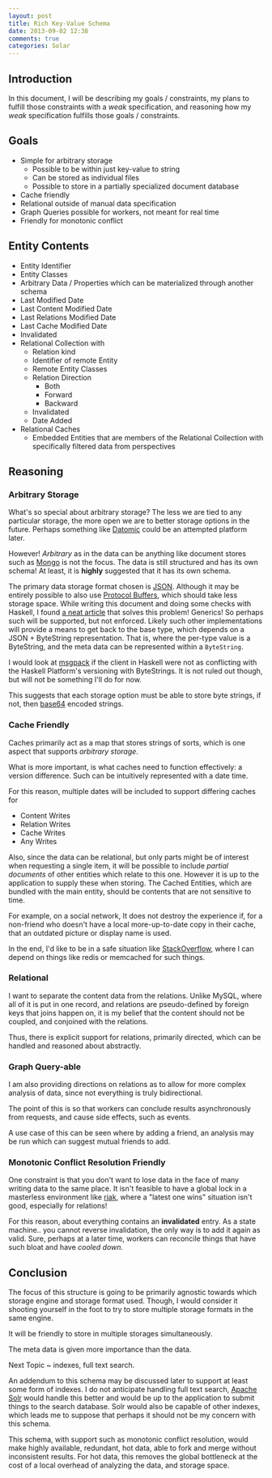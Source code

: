 ```yaml
---
layout: post
title: Rich Key-Value Schema
date: 2013-09-02 12:38
comments: true
categories: Solar
---
```


## Introduction

In this document, I will be describing my goals / constraints, my plans to fulfill those constraints with a *weak* specification, and reasoning how my *weak* specification fulfills those goals / constraints.

## Goals

+ Simple for arbitrary storage
	* Possible to be within just key-value to string
	* Can be stored as individual files
	* Possible to store in a partially specialized document database
+ Cache friendly
+ Relational outside of manual data specification
+ Graph Queries possible for workers, not meant for real time
+ Friendly for monotonic conflict

<!-- more -->

## Entity Contents

+ Entity Identifier
+ Entity Classes
+ Arbitrary Data / Properties which can be materialized through another schema
+ Last Modified Date
+ Last Content Modified Date
+ Last Relations Modified Date
+ Last Cache Modified Date
+ Invalidated
+ Relational Collection with
	* Relation kind
	* Identifier of remote Entity
	* Remote Entity Classes
	* Relation Direction
		- Both
		- Forward
		- Backward
	* Invalidated
	* Date Added
+ Relational Caches
	* Embedded Entities that are members of the Relational Collection with specifically filtered data from perspectives

## Reasoning


### Arbitrary Storage
What's so special about arbitrary storage? The less we are tied to any particular storage, the more open we are to better storage options in the future. Perhaps something like [Datomic][] could be an attempted platform later.

However! *Arbitrary* as in the data can be anything like document stores such as [Mongo][] is not the focus. The data is still structured and has its own schema! At least, it is **highly** suggested that it has its own schema.

The primary data storage format chosen is [JSON][].
Although it may be entirely possible to also use [Protocol Buffers][Protobuf], which should take less storage space. While writing this document and doing some checks with Haskell, I found [a neat article](http://breaks.for.alienz.org/blog/2013/04/19/protobuf-hackers-at-the-dojo/) that solves this problem! Generics! So perhaps such will be supported, but not enforced. Likely such other implementations will provide a means to get back to the base type, which depends on a JSON + ByteString representation. That is, where the per-type value is a ByteString, and the meta data can be represented within a `ByteString`.

I would look at [msgpack][] if the client in Haskell were not as conflicting with the Haskell Platform's versioning with ByteStrings. It is not ruled out though, but will not be something I'll do for now.

This suggests that each storage option must be able to store byte strings, if not, then [base64][] encoded strings.

### Cache Friendly
Caches primarily act as a map that stores strings of sorts, which is one aspect that supports *arbitrary storage*.

What is more important, is what caches need to function effectively: a version difference. Such can be intuitively represented with a date time. 

For this reason, multiple dates will be included to support differing caches for

* Content Writes
* Relation Writes
* Cache Writes
* Any Writes

Also, since the data can be relational, but only parts might be of interest when requesting a single item, it will be possible to include *partial documents* of other entities which relate to this one. However it is up to the application to supply these when storing. The Cached Entities, which are bundled with the main entity, should be contents that are not sensitive to time. 

For example, on a social network, It does not destroy the experience if, for a non-friend who doesn't have a local more-up-to-date copy in their cache, that an outdated picture or display name is used.

In the end, I'd like to be in a safe situation like [StackOverflow][], where I can depend on things like redis or memcached for such things.

### Relational

I want to separate the content data from the relations. Unlike MySQL, where all of it is put in one record, and relations are pseudo-defined by foreign keys that joins happen on, it is my belief that the content should not be coupled, and conjoined with the relations.

Thus, there is explicit support for relations, primarily directed, which can be handled and reasoned about abstractly.

### Graph Query-able

I am also providing directions on relations as to allow for more complex analysis of data, since not everything is truly bidirectional.

The point of this is so that workers can conclude results asynchronously from requests, and cause side effects, such as events.

A use case of this can be seen where by adding a friend, an analysis may be run which can suggest mutual friends to add.

### Monotonic Conflict Resolution Friendly

One constraint is that you don't want to lose data in the face of many writing data to the same place. It isn't feasible to have a global lock in a masterless environment like [riak][], where a "latest one wins" situation isn't good, especially for relations!

For this reason, about everything contains an **invalidated** entry. As a state machine.. you cannot reverse invalidation, the only way is to add it again as valid. Sure, perhaps at a later time, workers can reconcile things that have such bloat and have *cooled down*. 

## Conclusion

The focus of this structure is going to be primarily agnostic towards which storage engine and storage format used. Though, I would consider it shooting yourself in the foot to try to store multiple storage formats in the same engine.

It will be friendly to store in multiple storages simultaneously.

The meta data is given more importance than the data. 

Next Topic
 ~  indexes, full text search.

An addendum to this schema may be discussed later to support at least some form of indexes. I do not anticipate handling full text search, [Apache Solr][] would handle this better and would be up to the application to submit things to the search database. Solr would also be capable of other indexes, which leads me to suppose that perhaps it should not be my concern with this schema.

This schema, with support such as monotonic conflict resolution, would make highly available, redundant, hot data, able to fork and merge without inconsistent results. For hot data, this removes the global bottleneck at the cost of a local overhead of analyzing the data, and storage space.


[Datomic]: http://www.datomic.com/
[Mongo]: http://www.mongodb.org/
[JSON]: http://json.org/
[Protobuf]: https://developers.google.com/protocol-buffers/docs/overview
[base64]: http://en.wikipedia.org/wiki/Base64
[msgpack]: http://msgpack.org/
[stackoverflow]: http://meta.stackoverflow.com/questions/69164/does-stack-overflow-use-caching-and-if-so-how
[riak]: http://docs.basho.com/riak/latest/
[Apache Solr]: http://en.wikipedia.org/wiki/Apache_Solr
